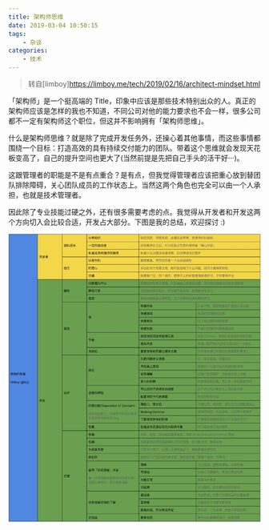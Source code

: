 ```yaml
---
title: 架构师思维
date: 2019-03-04 10:50:15
tags:
    - 杂谈 
categories:
    - 技术
---
```

> 转自[limboy]<https://limboy.me/tech/2019/02/16/architect-mindset.html>

「架构师」是一个挺高端的 Title，印象中应该是那些技术特别出众的人。真正的架构师应该是怎样的我也不知道，不同公司对他的能力要求也不会一样，很多公司都不一定有架构师这个职位，但这并不影响拥有「架构师思维」。

什么是架构师思维？就是除了完成开发任务外，还操心着其他事情，而这些事情都围绕一个目标：打造高效的具有持续交付能力的团队。带着这个思维就会发现天花板变高了，自己的提升空间也更大了(当然前提是先把自己手头的活干好···)。

这跟管理者的职能是不是有点重合？是有点，但我觉得管理者应该把重心放到替团队排除障碍，关心团队成员的工作状态上。当然这两个角色也完全可以由一个人承担，也就是技术管理者。

因此除了专业技能过硬之外，还有很多需要考虑的点。我觉得从开发者和开发这两个方向切入会比较合适，开发占大部分。下图是我的总结，欢迎探讨 :)

![img](/images/upload/架构师思维.jpg)
